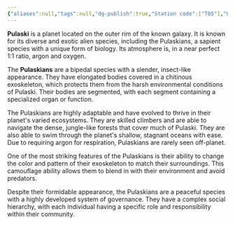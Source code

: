 ```yaml
---
{"aliases":null,"tags":null,"dg-publish":true,"Station code":["T05"],"Universal Name":"","permalink":"/narrative/locations/worlds/pulaski/","dgPassFrontmatter":true}
---
```



**Pulaski** is a planet located on the outer rim of the known galaxy. It is known for its diverse and exotic alien species, including the Pulaskians, a sapient species with a unique form of biology. Its atmosphere is, in a near perfect 1:1 ratio, argon and oxygen.

The **Pulaskians** are a bipedal species with a slender, insect-like appearance. They have elongated bodies covered in a chitinous exoskeleton, which protects them from the harsh environmental conditions of Pulaski. Their bodies are segmented, with each segment containing a specialized organ or function.

The Pulaskians are highly adaptable and have evolved to thrive in their planet's varied ecosystems. They are skilled climbers and are able to navigate the dense, jungle-like forests that cover much of Pulaski. They are also able to swim through the planet's shallow, stagnant oceans with ease. Due to requiring argon for respiration, Pulaskians are rarely seen off-planet.

One of the most striking features of the Pulaskians is their ability to change the color and pattern of their exoskeleton to match their surroundings. This camouflage ability allows them to blend in with their environment and avoid predators.

Despite their formidable appearance, the Pulaskians are a peaceful species with a highly developed system of governance. They have a complex social hierarchy, with each individual having a specific role and responsibility within their community.